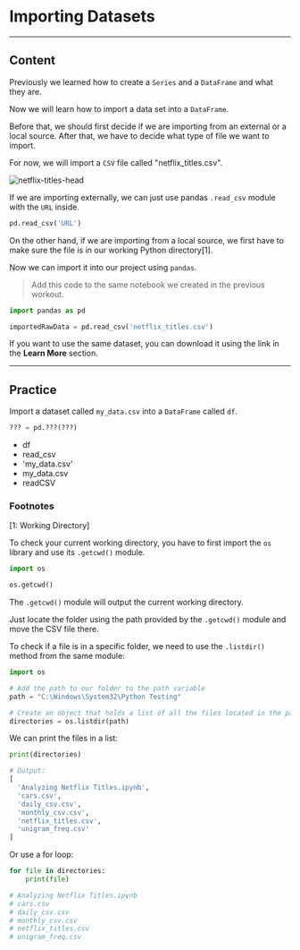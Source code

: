﻿---
author: Stefan-Stojanovic
type: normal
category: how to
links:
  - >-
    [Netflix Dataset](https://www.kaggle.com/shivamb/netflix-shows/version/3){website}
    
---

# Importing Datasets

---
## Content

Previously we learned how to create a `Series` and a `DataFrame` and what they are.

Now we will learn how to import a data set into a `DataFrame`.

Before that, we should first decide if we are importing from an external or a local source. After that, we have to decide what type of file we want to import.

For now, we will import a `CSV` file called "netflix_titles.csv". 

![netflix-titles-head](https://img.enkipro.com/c9637b9513606236454371c7c6d749dd.png)

If we are importing externally, we can just use pandas `.read_csv` module with the `URL`  inside.

```py
pd.read_csv('URL')
```

On the other hand, if we are importing from a local source, we first have to make sure the file is in our working Python directory[1].

Now we can import it into our project using `pandas`.

> Add this code to the same notebook we created in the previous workout.

```py
import pandas as pd

importedRawData = pd.read_csv('netflix_titles.csv')
```

If you want to use the same dataset, you can download it using the link in the **Learn More** section.


---
## Practice

Import a dataset called `my_data.csv` into a `DataFrame` called `df`.

```py
??? = pd.???(???)
```

- df
- read_csv
- 'my_data.csv'
- my_data.csv
- readCSV


### Footnotes
[1: Working Directory]

To check your current working directory, you have to first import the `os` library and use its `.getcwd()` module.

```py
import os

os.getcwd()
```

The `.getcwd()` module will output the current working directory.

Just locate the folder using the path provided by the `.getcwd()` module and move the CSV file there.

To check if a file is in a specific folder, we need to use the `.listdir()` method from the same module:

```python
import os

# Add the path to our folder to the path variable
path = "C:\Windows\System32\Python Testing"

# Create an object that holds a list of all the files located in the path
directories = os.listdir(path)
```

We can print the files in a list:
```python
print(directories)

# Output:
[
  'Analyzing Netflix Titles.ipynb', 
  'cars.csv', 
  'daily_csv.csv', 
  'monthly_csv.csv', 
  'netflix_titles.csv', 
  'unigram_freq.csv'
]
```

Or use a for loop:

```python
for file in directories:
    print(file)

# Analyzing Netflix Titles.ipynb
# cars.csv
# daily_csv.csv
# monthly_csv.csv
# netflix_titles.csv
# unigram_freq.csv
```
